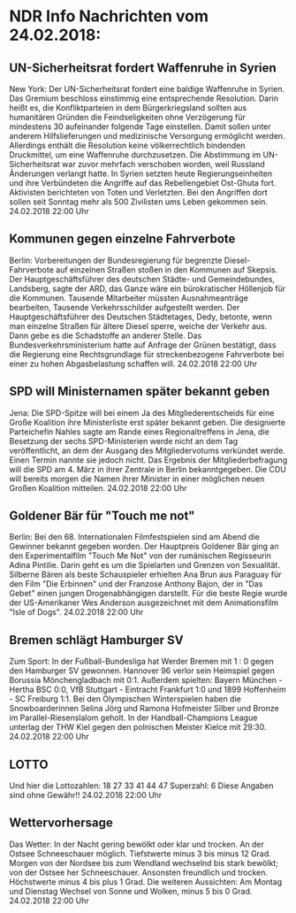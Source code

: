 # NDR Info Nachrichten vom 24.02.2018:


## UN-Sicherheitsrat fordert Waffenruhe in Syrien
New York: Der UN-Sicherheitsrat fordert eine baldige Waffenruhe in Syrien. Das Gremium beschloss einstimmig eine entsprechende Resolution. Darin heißt es, die Konfliktparteien in dem Bürgerkriegsland sollten aus humanitären Gründen die Feindseligkeiten ohne Verzögerung für mindestens 30 aufeinander folgende Tage einstellen. Damit sollen unter anderem Hilfslieferungen und medizinische Versorgung ermöglicht werden. Allerdings enthält die Resolution keine völkerrechtlich bindenden Druckmittel, um eine Waffenruhe durchzusetzen. Die Abstimmung im UN-Sicherheitsrat war zuvor mehrfach verschoben worden, weil Russland Änderungen verlangt hatte. In Syrien setzten heute Regierungseinheiten und ihre Verbündeten die Angriffe auf das Rebellengebiet Ost-Ghuta fort. Aktivisten berichteten von Toten und Verletzten. Bei den Angriffen dort sollen seit Sonntag mehr als 500 Zivilisten ums Leben gekommen sein. 24.02.2018 22:00 Uhr 

## Kommunen gegen einzelne Fahrverbote
Berlin: Vorbereitungen der Bundesregierung für begrenzte Diesel-Fahrverbote auf einzelnen Straßen stoßen in den Kommunen auf Skepsis. Der Hauptgeschäftsführer des deutschen Städte- und Gemeindebundes, Landsberg, sagte der ARD, das Ganze wäre ein bürokratischer Höllenjob für die Kommunen. Tausende Mitarbeiter müssten Ausnahmeanträge bearbeiten, Tausende Verkehrsschilder aufgestellt werden. Der Hauptgeschäftsführer des
Deutschen Städtetages, Dedy, betonte, wenn man einzelne Straßen für ältere Diesel sperre, weiche der Verkehr aus. Dann gebe es die Schadstoffe an anderer Stelle. Das Bundesverkehrsministerium hatte auf Anfrage der Grünen bestätigt, dass die Regierung eine Rechtsgrundlage für streckenbezogene Fahrverbote bei einer zu hohen Abgasbelastung schaffen will. 24.02.2018 22:00 Uhr 

## SPD will Ministernamen später bekannt geben
Jena: Die SPD-Spitze will bei einem Ja des Mitgliederentscheids für eine Große Koalition ihre Ministerliste erst später bekannt geben. Die designierte Parteichefin Nahles sagte am Rande eines Regionaltreffens in Jena, die Besetzung der sechs SPD-Ministerien werde nicht an dem Tag veröffentlicht, an dem der Ausgang des Mitgliedervotums verkündet werde. Einen Termin nannte sie jedoch nicht. Das Ergebnis der Mitgliederbefragung will die SPD am 4. März in ihrer Zentrale in Berlin bekanntgegeben. Die CDU will bereits morgen die Namen ihrer Minister in einer möglichen neuen Großen Koalition mitteilen. 24.02.2018 22:00 Uhr 

## Goldener Bär für "Touch me not"
Berlin: Bei den 68. Internationalen Filmfestspielen sind am Abend die Gewinner bekannt gegeben worden. Der Hauptpreis Goldener Bär ging an den Experimentalfilm "Touch Me Not" von der rumänischen Regisseurin Adina Pintilie. Darin geht es um die Spielarten und Grenzen von Sexualität. Silberne Bären als beste Schauspieler erhielten Ana Brun aus Paraguay für den Film "Die Erbinnen" und der Franzose Anthony Bajon, der in "Das Gebet" einen jungen Drogenabhängigen darstellt. Für die beste Regie wurde der US-Amerikaner Wes Anderson ausgezeichnet mit dem Animationsfilm "Isle of Dogs". 24.02.2018 22:00 Uhr 

## Bremen schlägt Hamburger SV
Zum Sport: In der Fußball-Bundesliga hat Werder Bremen mit 1 : 0 gegen den Hamburger SV gewonnen. Hannover 96 verlor sein Heimspiel gegen Borussia Mönchengladbach mit 0:1.
Außerdem spielten: Bayern München - Hertha BSC  0:0, VfB Stuttgart - Eintracht Frankfurt 1:0  und
1899 Hoffenheim - SC Freiburg  1:1. Bei den Olympischen Winterspielen haben die Snowboarderinnen Selina Jörg und Ramona Hofmeister Silber und Bronze im Parallel-Riesenslalom geholt. In der Handball-Champions League unterlag der THW Kiel gegen den polnischen Meister Kielce mit 29:30. 24.02.2018 22:00 Uhr 

## LOTTO
Und hier die Lottozahlen:
18		27		33		41		44		47
Superzahl:		6 Diese Angaben sind ohne Gewähr!! 24.02.2018 22:00 Uhr 

## Wettervorhersage
Das Wetter: In der Nacht gering bewölkt oder klar und trocken. An der Ostsee Schneeschauer möglich. Tiefstwerte minus 3 bis minus 12 Grad. Morgen von der Nordsee bis zum Wendland wechselnd bis stark bewölkt; von der Ostsee her Schneeschauer. Ansonsten freundlich und trocken. Höchstwerte minus 4 bis plus 1 Grad. Die weiteren Aussichten: Am Montag und Dienstag Wechsel von Sonne und Wolken, minus 5 bis 0 Grad. 24.02.2018 22:00 Uhr 
